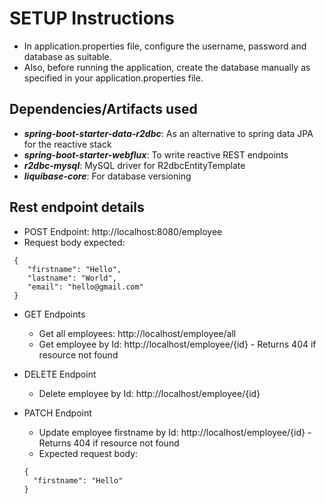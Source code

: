 # SETUP Instructions

* In application.properties file, configure the username, password and database as suitable.
* Also, before running the application, create the database manually as specified in your application.properties file.

## Dependencies/Artifacts used
* ***spring-boot-starter-data-r2dbc***: As an alternative to spring data JPA for the reactive stack
* ***spring-boot-starter-webflux***: To write reactive REST endpoints
* ***r2dbc-mysql***: MySQL driver for R2dbcEntityTemplate
* ***liquibase-core***: For database versioning

## Rest endpoint details
* POST Endpoint: http://localhost:8080/employee
* Request body expected:
```
 {
    "firstname": "Hello",
    "lastname": "World",
    "email": "hello@gmail.com"
 }
```
* GET Endpoints
  * Get all employees: http://localhost/employee/all
  * Get employee by Id: http://localhost/employee/{id} - Returns 404 if resource not found

* DELETE Endpoint
  * Delete employee by Id: http://localhost/employee/{id}

* PATCH Endpoint
  * Update employee firstname by Id: http://localhost/employee/{id} - Returns 404 if resource not found
  * Expected request body:
  ```
  {
    "firstname": "Hello"
  }
  ```  
